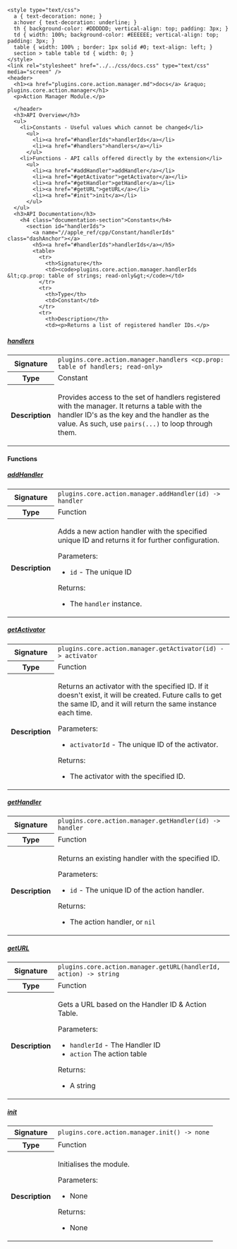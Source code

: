     <style type="text/css">
      a { text-decoration: none; }
      a:hover { text-decoration: underline; }
      th { background-color: #DDDDDD; vertical-align: top; padding: 3px; }
      td { width: 100%; background-color: #EEEEEE; vertical-align: top; padding: 3px; }
      table { width: 100% ; border: 1px solid #0; text-align: left; }
      section > table table td { width: 0; }
    </style>
    <link rel="stylesheet" href="../../css/docs.css" type="text/css" media="screen" />
    <header>
      <h1><a href="plugins.core.action.manager.md">docs</a> &raquo; plugins.core.action.manager</h1>
      <p>Action Manager Module.</p>

      </header>
      <h3>API Overview</h3>
      <ul>
        <li>Constants - Useful values which cannot be changed</li>
          <ul>
            <li><a href="#handlerIds">handlerIds</a></li>
            <li><a href="#handlers">handlers</a></li>
          </ul>
        <li>Functions - API calls offered directly by the extension</li>
          <ul>
            <li><a href="#addHandler">addHandler</a></li>
            <li><a href="#getActivator">getActivator</a></li>
            <li><a href="#getHandler">getHandler</a></li>
            <li><a href="#getURL">getURL</a></li>
            <li><a href="#init">init</a></li>
          </ul>
      </ul>
      <h3>API Documentation</h3>
        <h4 class="documentation-section">Constants</h4>
          <section id="handlerIds">
            <a name="//apple_ref/cpp/Constant/handlerIds" class="dashAnchor"></a>
            <h5><a href="#handlerIds">handlerIds</a></h5>
            <table>
              <tr>
                <th>Signature</th>
                <td><code>plugins.core.action.manager.handlerIds &lt;cp.prop: table of strings; read-only&gt;</code></td>
              </tr>
              <tr>
                <th>Type</th>
                <td>Constant</td>
              </tr>
              <tr>
                <th>Description</th>
                <td><p>Returns a list of registered handler IDs.</p>
</td>
              </tr>
            </table>
          </section>
          <section id="handlers">
            <a name="//apple_ref/cpp/Constant/handlers" class="dashAnchor"></a>
            <h5><a href="#handlers">handlers</a></h5>
            <table>
              <tr>
                <th>Signature</th>
                <td><code>plugins.core.action.manager.handlers &lt;cp.prop: table of handlers; read-only&gt;</code></td>
              </tr>
              <tr>
                <th>Type</th>
                <td>Constant</td>
              </tr>
              <tr>
                <th>Description</th>
                <td><p>Provides access to the set of handlers registered with the manager. It
returns a table with the handler ID's as the key and the handler as the value.
As such, use <code>pairs(...)</code> to loop through them.</p>
</td>
              </tr>
            </table>
          </section>
        <h4 class="documentation-section">Functions</h4>
          <section id="addHandler">
            <a name="//apple_ref/cpp/Function/addHandler" class="dashAnchor"></a>
            <h5><a href="#addHandler">addHandler</a></h5>
            <table>
              <tr>
                <th>Signature</th>
                <td><code>plugins.core.action.manager.addHandler(id) -&gt; handler</code></td>
              </tr>
              <tr>
                <th>Type</th>
                <td>Function</td>
              </tr>
              <tr>
                <th>Description</th>
                <td><p>Adds a new action handler with the specified unique ID and returns it for further configuration.</p>
<p>Parameters:</p>
<ul>
<li><code>id</code>      - The unique ID</li>
</ul>
<p>Returns:</p>
<ul>
<li>The <code>handler</code> instance.</li>
</ul>
</td>
              </tr>
            </table>
          </section>
          <section id="getActivator">
            <a name="//apple_ref/cpp/Function/getActivator" class="dashAnchor"></a>
            <h5><a href="#getActivator">getActivator</a></h5>
            <table>
              <tr>
                <th>Signature</th>
                <td><code>plugins.core.action.manager.getActivator(id) -&gt; activator</code></td>
              </tr>
              <tr>
                <th>Type</th>
                <td>Function</td>
              </tr>
              <tr>
                <th>Description</th>
                <td><p>Returns an activator with the specified ID. If it doesn't exist, it will be created.
Future calls to get the same ID, and it will return the same instance each time.</p>
<p>Parameters:</p>
<ul>
<li><code>activatorId</code>     - The unique ID of the activator.</li>
</ul>
<p>Returns:</p>
<ul>
<li>The activator with the specified ID.</li>
</ul>
</td>
              </tr>
            </table>
          </section>
          <section id="getHandler">
            <a name="//apple_ref/cpp/Function/getHandler" class="dashAnchor"></a>
            <h5><a href="#getHandler">getHandler</a></h5>
            <table>
              <tr>
                <th>Signature</th>
                <td><code>plugins.core.action.manager.getHandler(id) -&gt; handler</code></td>
              </tr>
              <tr>
                <th>Type</th>
                <td>Function</td>
              </tr>
              <tr>
                <th>Description</th>
                <td><p>Returns an existing handler with the specified ID.</p>
<p>Parameters:</p>
<ul>
<li><code>id</code>          - The unique ID of the action handler.</li>
</ul>
<p>Returns:</p>
<ul>
<li>The action handler, or <code>nil</code></li>
</ul>
</td>
              </tr>
            </table>
          </section>
          <section id="getURL">
            <a name="//apple_ref/cpp/Function/getURL" class="dashAnchor"></a>
            <h5><a href="#getURL">getURL</a></h5>
            <table>
              <tr>
                <th>Signature</th>
                <td><code>plugins.core.action.manager.getURL(handlerId, action) -&gt; string</code></td>
              </tr>
              <tr>
                <th>Type</th>
                <td>Function</td>
              </tr>
              <tr>
                <th>Description</th>
                <td><p>Gets a URL based on the Handler ID &amp; Action Table.</p>
<p>Parameters:</p>
<ul>
<li><code>handlerId</code> - The Handler ID</li>
<li><code>action</code> The action table</li>
</ul>
<p>Returns:</p>
<ul>
<li>A string</li>
</ul>
</td>
              </tr>
            </table>
          </section>
          <section id="init">
            <a name="//apple_ref/cpp/Function/init" class="dashAnchor"></a>
            <h5><a href="#init">init</a></h5>
            <table>
              <tr>
                <th>Signature</th>
                <td><code>plugins.core.action.manager.init() -&gt; none</code></td>
              </tr>
              <tr>
                <th>Type</th>
                <td>Function</td>
              </tr>
              <tr>
                <th>Description</th>
                <td><p>Initialises the module.</p>
<p>Parameters:</p>
<ul>
<li>None</li>
</ul>
<p>Returns:</p>
<ul>
<li>None</li>
</ul>
</td>
              </tr>
            </table>
          </section>
